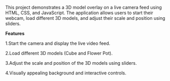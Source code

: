 
This project demonstrates a 3D model overlay on a live camera feed using HTML, CSS, and JavaScript. 
The application allows users to start their webcam, load different 3D models, and adjust their scale and position using sliders.

**Features**

1.Start the camera and display the live video feed.

2.Load different 3D models (Cube and Flower Pot).

3.Adjust the scale and position of the 3D models using sliders.

4.Visually appealing background and interactive controls.

